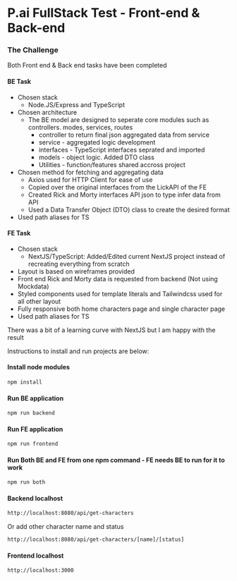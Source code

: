 # P.ai FullStack Test - Front-end & Back-end

### The Challenge
Both Front end & Back end tasks have been completed

#### BE Task
 - Chosen stack
    - Node.JS/Express and TypeScript
 - Chosen architecture
    - The BE model are designed to seperate core modules such as controllers. modes, services, routes
      - controller to return final json aggregated data from service
      - service - aggregated logic development
      - interfaces - TypeScript interfaces seprated and imported
      - models - object logic. Added DTO class
      - Utilities - function/features shared accross project
 - Chosen method for fetching and aggregating data
    - Axios used for HTTP Client for ease of use
    - Copied over the original interfaces from the LickAPI of the FE
    - Created Rick and Morty interfaces API json to type infer data from API
    - Used a Data Transfer Object (DTO) class to create the desired format
 - Used path aliases for TS

#### FE Task
 - Chosen stack
    - NextJS/TypeScript: Added/Edited current NextJS project instead of recreating everything from scratch
 - Layout is based on wireframes provided
 - Front end Rick and Morty data is requested from backend (Not using Mockdata)
 - Styled components used for template literals and Tailwindcss used for all other layout
 - Fully responsive both home characters page and single character page
 - Used path aliases for TS

There was a bit of a learning curve with NextJS but I am happy with the result

Instructions to install and run projects are below:

#### Install node modules
```bash
npm install
```

#### Run BE application
```bash
npm run backend
```

#### Run FE application
```bash
npm run frontend
```

#### Run Both BE and FE from one npm command - FE needs BE to run for it to work
```bash
npm run both
```

#### Backend localhost
```bash
http://localhost:8080/api/get-characters
```
Or add other character name and status

```bash
http://localhost:8080/api/get-characters/[name]/[status]
```

#### Frontend localhost
```bash
http://localhost:3000
```